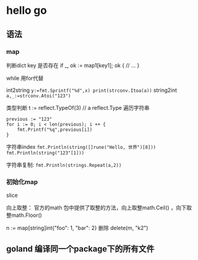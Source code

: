 # hello go

## 语法

### map

判断dict key 是否存在
if _, ok := map1[key1]; ok {
// ...
}

while  用for代替

int2string 	`y:=fmt.Sprintf("%d",x) print(strconv.Itoa(a))`
string2int `	a,_:=strconv.Atoi("123")`

类型判断  t := reflect.TypeOf(3) // a reflect.Type
遍历字符串
```
previous := "123"
for i := 0; i < len(previous); i ++ {
	fmt.Printf("%q",previous[i])
}
```

字符串index
 `fmt.Println(string([]rune("Hello, 世界")[8]))`
`fmt.Println(string("123"[1]))`

字符串复制:
`fmt.Println(strings.Repeat(a,2))`

### 初始化map

slice

向上取整：
官方的math 包中提供了取整的方法，向上取整math.Ceil() ，向下取整math.Floor()


n := map[string]int{"foo": 1, "bar": 2}
删除
delete(m, "k2")

## goland 编译同一个package下的所有文件
